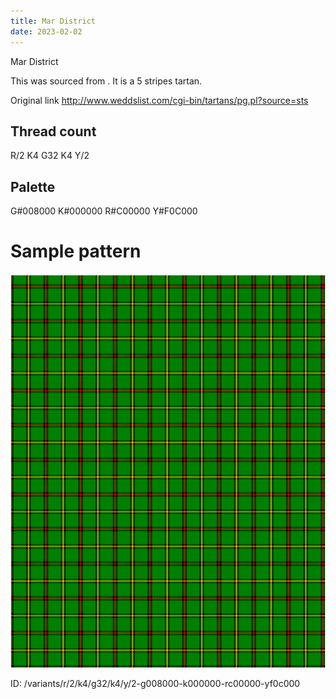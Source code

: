 ```yaml
---
title: Mar District
date: 2023-02-02
---
```

Mar District

This was sourced from <no value>.  It is a 5 stripes tartan.

Original link http://www.weddslist.com/cgi-bin/tartans/pg.pl?source=sts

## Thread count
R/2 K4 G32 K4 Y/2

## Palette
G#008000 K#000000 R#C00000 Y#F0C000

# Sample pattern

![Tartan detail](tartan.png "R/2 K4 G32 K4 Y/2 tartan")

ID: /variants/r/2/k4/g32/k4/y/2-g008000-k000000-rc00000-yf0c000